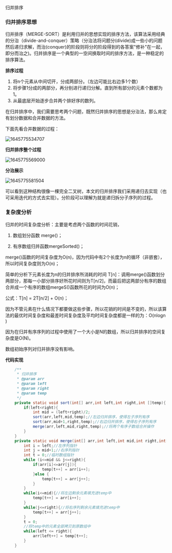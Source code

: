 归并排序

### 归并排序思想

归并排序（MERGE-SORT）是利用归并的思想实现的排序方法，该算法采用经典的分治（divide-and-conquer）策略（分治法将问题分(divide)成一些小的问题然后递归求解，而治(conquer)的阶段则将分的阶段得到的各答案"修补"在一起，即分而治之)。归并排序是一个典型的一空间换取时间的排序方法，是一种稳定的排序算法。

**排序过程**

1. 将n个元素从中间切开，分成两部分。（左边可能比右边多1个数）
2. 将步骤1分成的两部分，再分别进行递归分解。直到所有部分的元素个数都为1。
3. 从最底层开始逐步合并两个排好序的数列。

在归并排序中，我们需要思考两个问题，既然归并排序的思想是分治法，那么肯定有划分数据和合并数据的方法。

下面先看合并数据的过程：

![1645775534707](https://tprzfbucket.oss-cn-beijing.aliyuncs.com/hadoop/202202/25/155215-866373.png)

**归并排序整个过程**

![1645775569000](https://tprzfbucket.oss-cn-beijing.aliyuncs.com/hadoop/202202/25/155250-132093.png)

**分治展示**

![1645775581504](https://tprzfbucket.oss-cn-beijing.aliyuncs.com/hadoop/202202/25/155302-15217.png)

可以看到这种结构很像一棵完全二叉树，本文的归并排序我们采用递归去实现（也可采用迭代的方式去实现）。分阶段可以理解为就是递归拆分子序列的过程。

### 复杂度分析

归并的时间复杂度分析：主要是考虑两个函数的时间花销，

1. 数组划分函数 merge()；

2. 有序数组归并函数mergeSorted()；

merge()函数的时间复杂度为O(n)，因为代码中有2个长度为n的循环（非嵌套），所以时间复杂度则为O(n)； 

简单的分析下元素长度为n的归并排序所消耗的时间 T[n]：调用merge()函数划分两部分，那每一小部分排序好所花时间则为T[n/2]，而最后把这两部分有序的数组合并成一个有序的数组mergeS()函数所花的时间为O(n)； 

公式：T[n]  =  2T[n/2] + O(n)； 

因为不管元素在什么情况下都要做这些步骤，所以花销的时间是不变的，所以该算法的最优时间复杂度和最差时间复杂度及平均时间复杂度都是一样的为：O(nlogn )

因为在归并有序序列的过程中使用了一个大小是N的数组，所以归并排序的空间复杂度是O(N)。

数组初始序列对归并排序没有影响。

**代码实现**

~~~java
    /**
     * 归并排序
     * @param arr
     * @param left
     * @param right
     * @param temp
     */
    private static void sort(int[] arr,int left,int right,int []temp){
        if(left<right){
            int mid = (left+right)/2;
            sort(arr,left,mid,temp);//左边归并排序，使得左子序列有序
            sort(arr,mid+1,right,temp);//右边归并排序，使得右子序列有序
            merge(arr,left,mid,right,temp);//将两个有序子数组合并操作
        }
    }
    private static void merge(int[] arr,int left,int mid,int right,int[] temp){
        int i = left;//左序列指针
        int j = mid+1;//右序列指针
        int t = 0;//临时数组指针
        while (i<=mid && j<=right){
            if(arr[i]<=arr[j]){
                temp[t++] = arr[i++];
            }else {
                temp[t++] = arr[j++];
            }
        }
        while(i<=mid){//将左边剩余元素填充进temp中
            temp[t++] = arr[i++];
        }
        while(j<=right){//将右序列剩余元素填充进temp中
            temp[t++] = arr[j++];
        }
        t = 0;
        //将temp中的元素全部拷贝到原数组中
        while(left <= right){
            arr[left++] = temp[t++];
        }
    }
~~~

